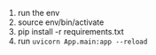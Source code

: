 1. run the env 
2. source env/bin/activate
3. pip install -r requirements.txt
4. run `uvicorn App.main:app --reload`